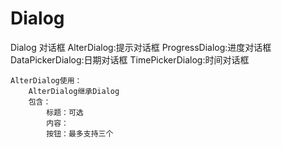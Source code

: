 # Dialog
Dialog 对话框
    AlterDialog:提示对话框
    ProgressDialog:进度对话框
    DataPickerDialog:日期对话框
    TimePickerDialog:时间对话框

    AlterDialog使用：
        AlterDialog继承Dialog
        包含：
            标题：可选
            内容：
            按钮：最多支持三个

